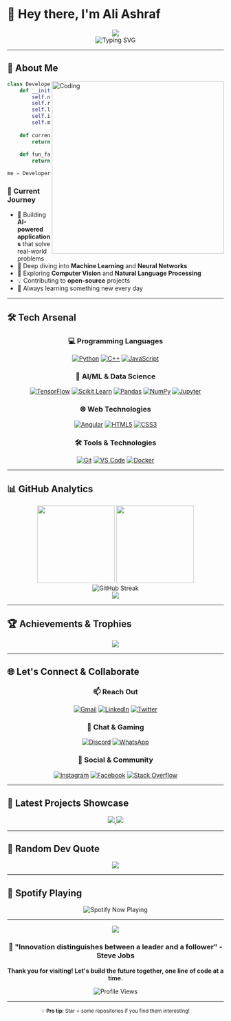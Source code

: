 # 👋 Hey there, I'm Ali Ashraf

<div align="center">
  <img src="https://capsule-render.vercel.app/api?type=waving&color=gradient&customColorList=12&height=300&section=header&text=Ali%20Ashraf&fontSize=90&fontAlignY=38&animation=fadeIn&fontColor=ffffff&desc=Software%20Engineer%20%7C%20ML%20Enthusiast%20%7C%20Problem%20Solver&descAlignY=51&descAlign=62" />
</div>

<div align="center">
  <img src="https://readme-typing-svg.herokuapp.com?font=JetBrains+Mono&weight=700&size=28&duration=2500&pause=1000&color=00D9FF&center=true&vCenter=true&multiline=true&repeat=false&random=false&width=600&height=100&lines=🚀+Crafting+Digital+Solutions;🤖+Exploring+AI+Frontiers;💡+Turning+Ideas+into+Reality" alt="Typing SVG" />
</div>

---

## 🧠 About Me

<img align="right" alt="Coding" width="400" src="https://cdn.dribbble.com/users/1162077/screenshots/3848914/programmer.gif">

```python
class Developer:
    def __init__(self):
        self.name = "Ali Ashraf"
        self.role = "Software Engineer"
        self.languages = ["Python", "C++", "JavaScript"]
        self.interests = ["Machine Learning", "AI", "Problem Solving"]
        self.motto = "Code. Learn. Innovate. Repeat."
        
    def current_focus(self):
        return "Building intelligent systems with ML"
        
    def fun_fact(self):
        return "FORTRAN (1956) code still powers scientific computing today! 🧮"

me = Developer()
```

### 🎯 Current Journey
- 🔭 Building **AI-powered applications** that solve real-world problems
- 🌱 Deep diving into **Machine Learning** and **Neural Networks**
- 🚀 Exploring **Computer Vision** and **Natural Language Processing**
- 💡 Contributing to **open-source** projects
- 📖 Always learning something new every day

---

## 🛠️ Tech Arsenal

<div align="center">

### 💻 Programming Languages
[![Python](https://img.shields.io/badge/Python-14354C?style=for-the-badge&logo=python&logoColor=white&labelColor=306998)](https://python.org)
[![C++](https://img.shields.io/badge/C++-00599C?style=for-the-badge&logo=c%2B%2B&logoColor=white)](https://isocpp.org)
[![JavaScript](https://img.shields.io/badge/JavaScript-F7DF1E?style=for-the-badge&logo=javascript&logoColor=black)](https://javascript.com)

### 🧠 AI/ML & Data Science
[![TensorFlow](https://img.shields.io/badge/TensorFlow-FF6F00?style=for-the-badge&logo=tensorflow&logoColor=white)](https://tensorflow.org)
[![Scikit Learn](https://img.shields.io/badge/scikit--learn-F7931E?style=for-the-badge&logo=scikit-learn&logoColor=white)](https://scikit-learn.org)
[![Pandas](https://img.shields.io/badge/pandas-150458?style=for-the-badge&logo=pandas&logoColor=white)](https://pandas.pydata.org)
[![NumPy](https://img.shields.io/badge/numpy-013243?style=for-the-badge&logo=numpy&logoColor=white)](https://numpy.org)
[![Jupyter](https://img.shields.io/badge/Jupyter-F37626?style=for-the-badge&logo=Jupyter&logoColor=white)](https://jupyter.org)

### 🌐 Web Technologies
[![Angular](https://img.shields.io/badge/Angular-DD0031?style=for-the-badge&logo=angular&logoColor=white)](https://angular.io)
[![HTML5](https://img.shields.io/badge/HTML5-E34F26?style=for-the-badge&logo=html5&logoColor=white)](https://html.spec.whatwg.org)
[![CSS3](https://img.shields.io/badge/CSS3-1572B6?style=for-the-badge&logo=css3&logoColor=white)](https://www.w3.org/Style/CSS)

### 🛠️ Tools & Technologies
[![Git](https://img.shields.io/badge/Git-F05032?style=for-the-badge&logo=git&logoColor=white)](https://git-scm.com)
[![VS Code](https://img.shields.io/badge/VS%20Code-0078d4?style=for-the-badge&logo=visual%20studio%20code&logoColor=white)](https://code.visualstudio.com)
[![Docker](https://img.shields.io/badge/Docker-2496ED?style=for-the-badge&logo=docker&logoColor=white)](https://docker.com)

</div>

---

## 📊 GitHub Analytics

<div align="center">
  <img height="180em" src="https://github-readme-stats-eight-theta.vercel.app/api?username=aliashraf&show_icons=true&theme=algolia&include_all_commits=true&count_private=true&hide_border=true&bg_color=0D1117&title_color=00D9FF&icon_color=00D9FF&text_color=FFFFFF"/>
  <img height="180em" src="https://github-readme-stats-eight-theta.vercel.app/api/top-langs/?username=aliashraf&layout=compact&langs_count=8&theme=algolia&hide_border=true&bg_color=0D1117&title_color=00D9FF&text_color=FFFFFF"/>
</div>

<div align="center">
  <img src="https://github-readme-streak-stats.herokuapp.com/?user=aliashraf&theme=dark&hide_border=true&background=0D1117&stroke=00D9FF&ring=00D9FF&fire=FF6B6B&currStreakLabel=00D9FF" alt="GitHub Streak" />
</div>

<div align="center">
  <img src="https://github-readme-activity-graph.vercel.app/graph?username=aliashraf&custom_title=Ali's%20Contribution%20Graph&bg_color=0D1117&color=00D9FF&line=00D9FF&point=FFFFFF&area_color=0D1117&title_color=FFFFFF&area=true&hide_border=true" />
</div>

---

## 🏆 Achievements & Trophies

<div align="center">
  <img src="https://github-profile-trophy.vercel.app/?username=aliashraf&theme=radical&no-frame=true&no-bg=false&margin-w=4&row=2&column=4" />
</div>

---

## 🌐 Let's Connect & Collaborate

<div align="center">

### 📫 Reach Out
[![Gmail](https://img.shields.io/badge/Gmail-D14836?style=for-the-badge&logo=gmail&logoColor=white&labelColor=EA4335)](mailto:aliabofooda1234@gmail.com)
[![LinkedIn](https://img.shields.io/badge/LinkedIn-0077B5?style=for-the-badge&logo=linkedin&logoColor=white&labelColor=0A66C2)](https://www.linkedin.com/in/ali-ashraf-8b619b22a)
[![Twitter](https://img.shields.io/badge/Twitter-1DA1F2?style=for-the-badge&logo=twitter&logoColor=white&labelColor=1D9BF0)](https://twitter.com/@realAliAshraf)

### 💬 Chat & Gaming
[![Discord](https://img.shields.io/badge/Discord-7289DA?style=for-the-badge&logo=discord&logoColor=white&labelColor=5865F2)](https://discord.com/users/aliashraf_22599)
[![WhatsApp](https://img.shields.io/badge/WhatsApp-25D366?style=for-the-badge&logo=whatsapp&logoColor=white&labelColor=25D366)](https://wa.me/+201229576635)

### 🌟 Social & Community
[![Instagram](https://img.shields.io/badge/Instagram-E4405F?style=for-the-badge&logo=instagram&logoColor=white&labelColor=E4405F)](https://www.instagram.com/aliashraf_19)
[![Facebook](https://img.shields.io/badge/Facebook-1877F2?style=for-the-badge&logo=facebook&logoColor=white&labelColor=1877F2)](https://www.facebook.com/ali.fouda.7186/)
[![Stack Overflow](https://img.shields.io/badge/Stack_Overflow-FE7A16?style=for-the-badge&logo=stackoverflow&logoColor=white&labelColor=F58025)](https://stackoverflow.com/users/23373011)

</div>

---

## 🎨 Latest Projects Showcase

<div align="center">
  <a href="https://github.com/aliashraf/ai-project-1">
    <img src="https://github-readme-stats.vercel.app/api/pin/?username=aliashraf&repo=ai-project-1&theme=radical&hide_border=true&bg_color=0D1117&title_color=00D9FF&text_color=FFFFFF" />
  </a>
  <a href="https://github.com/aliashraf/ml-algorithms">
    <img src="https://github-readme-stats.vercel.app/api/pin/?username=aliashraf&repo=ml-algorithms&theme=radical&hide_border=true&bg_color=0D1117&title_color=00D9FF&text_color=FFFFFF" />
  </a>
</div>

---

## 💭 Random Dev Quote

<div align="center">
  <img src="https://quotes-github-readme.vercel.app/api?type=horizontal&theme=radical&quote=The%20best%20way%20to%20predict%20the%20future%20is%20to%20create%20it&author=Peter%20Drucker" />
</div>

---

## 🎵 Spotify Playing

<div align="center">
  <img src="https://spotify-github-profile.vercel.app/api/spotify?background_color=0d1117&border_color=ffffff" alt="Spotify Now Playing" />
</div>

---

<div align="center">
  <img src="https://capsule-render.vercel.app/api?type=waving&color=gradient&customColorList=12&height=120&section=footer&animation=fadeIn" />
</div>

<div align="center">
  
### 🚀 "Innovation distinguishes between a leader and a follower" - Steve Jobs

**Thank you for visiting! Let's build the future together, one line of code at a time.** 

<img src="https://komarev.com/ghpvc/?username=aliashraf&label=Profile%20Views&color=0e75b6&style=for-the-badge" alt="Profile Views" />

</div>

---

<div align="center">
  <sub>💡 <strong>Pro tip:</strong> Star ⭐ some repositories if you find them interesting!</sub>
</div>
